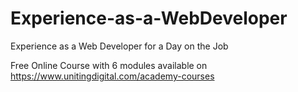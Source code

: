 # Experience-as-a-WebDeveloper
Experience as a Web Developer for a Day on the Job

Free Online Course with 6 modules available on https://www.unitingdigital.com/academy-courses
